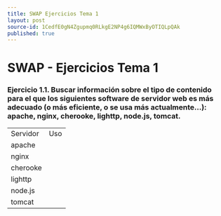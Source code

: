 ```yaml
---
title: SWAP Ejercicios Tema 1
layout: post
source-id: 1CedfE0gN4Zgupmq0RLkgE2NP4g6IQMWxByOTIQLpQAk
published: true
---
```

# SWAP - Ejercicios Tema 1

### Ejercicio 1.1. Buscar información sobre el tipo de contenido para el que los siguientes software de servidor web es más adecuado (o más eficiente, o se usa más actualmente...): apache, nginx, cherooke, lighttp, node.js, tomcat. 

<table>
  <tr>
    <td>Servidor</td>
    <td>Uso</td>
  </tr>
  <tr>
    <td>apache</td>
    <td></td>
  </tr>
  <tr>
    <td>nginx</td>
    <td></td>
  </tr>
  <tr>
    <td>cherooke</td>
    <td></td>
  </tr>
  <tr>
    <td>lighttp</td>
    <td></td>
  </tr>
  <tr>
    <td>node.js</td>
    <td></td>
  </tr>
  <tr>
    <td>tomcat</td>
    <td></td>
  </tr>
</table>


